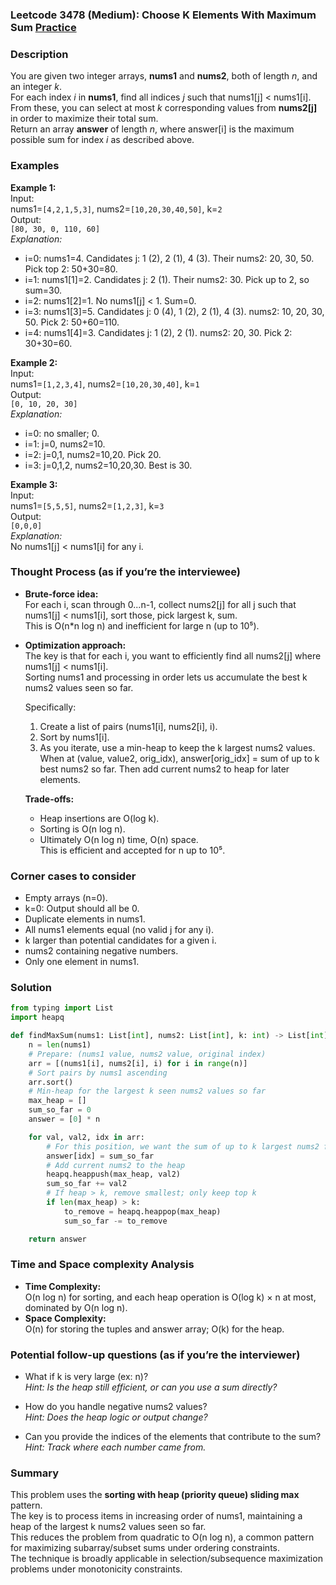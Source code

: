 ### Leetcode 3478 (Medium): Choose K Elements With Maximum Sum [Practice](https://leetcode.com/problems/choose-k-elements-with-maximum-sum)

### Description  
You are given two integer arrays, **nums1** and **nums2**, both of length *n*, and an integer *k*.  
For each index *i* in **nums1**, find all indices *j* such that nums1[j] < nums1[i].  
From these, you can select at most *k* corresponding values from **nums2[j]** in order to maximize their total sum.  
Return an array **answer** of length *n*, where answer[i] is the maximum possible sum for index *i* as described above.

### Examples  

**Example 1:**  
Input:  
nums1=`[4,2,1,5,3]`, nums2=`[10,20,30,40,50]`, k=`2`  
Output:  
`[80, 30, 0, 110, 60]`  
*Explanation:*
- i=0: nums1=4. Candidates j: 1 (2), 2 (1), 4 (3). Their nums2: 20, 30, 50. Pick top 2: 50+30=80.
- i=1: nums1[1]=2. Candidates j: 2 (1). Their nums2: 30. Pick up to 2, so sum=30.
- i=2: nums1[2]=1. No nums1[j] < 1. Sum=0.
- i=3: nums1[3]=5. Candidates j: 0 (4), 1 (2), 2 (1), 4 (3). nums2: 10, 20, 30, 50. Pick 2: 50+60=110.
- i=4: nums1[4]=3. Candidates j: 1 (2), 2 (1). nums2: 20, 30. Pick 2: 30+30=60.

**Example 2:**  
Input:  
nums1=`[1,2,3,4]`, nums2=`[10,20,30,40]`, k=`1`  
Output:  
`[0, 10, 20, 30]`  
*Explanation:*
- i=0: no smaller; 0.
- i=1: j=0, nums2=10.
- i=2: j=0,1, nums2=10,20. Pick 20.
- i=3: j=0,1,2, nums2=10,20,30. Best is 30.

**Example 3:**  
Input:  
nums1=`[5,5,5]`, nums2=`[1,2,3]`, k=`3`  
Output:  
`[0,0,0]`  
*Explanation:*  
No nums1[j] < nums1[i] for any i.

### Thought Process (as if you’re the interviewee)  
- **Brute-force idea:**  
  For each i, scan through 0...n-1, collect nums2[j] for all j such that nums1[j] < nums1[i], sort those, pick largest k, sum.  
  This is O(n\*n log n) and inefficient for large n (up to 10⁵).

- **Optimization approach:**  
  The key is that for each i, you want to efficiently find all nums2[j] where nums1[j] < nums1[i].  
  Sorting nums1 and processing in order lets us accumulate the best k nums2 values seen so far.

  Specifically:
  1. Create a list of pairs (nums1[i], nums2[i], i).
  2. Sort by nums1[i].
  3. As you iterate, use a min-heap to keep the k largest nums2 values.  
     When at (value, value2, orig_idx), answer[orig_idx] = sum of up to k best nums2 so far.
     Then add current nums2 to heap for later elements.

  **Trade-offs:**  
  - Heap insertions are O(log k).  
  - Sorting is O(n log n).  
  - Ultimately O(n log n) time, O(n) space.  
  This is efficient and accepted for n up to 10⁵.

### Corner cases to consider  
- Empty arrays (n=0).
- k=0: Output should all be 0.
- Duplicate elements in nums1.
- All nums1 elements equal (no valid j for any i).
- k larger than potential candidates for a given i.
- nums2 containing negative numbers.
- Only one element in nums1.

### Solution

```python
from typing import List
import heapq

def findMaxSum(nums1: List[int], nums2: List[int], k: int) -> List[int]:
    n = len(nums1)
    # Prepare: (nums1 value, nums2 value, original index)
    arr = [(nums1[i], nums2[i], i) for i in range(n)]
    # Sort pairs by nums1 ascending
    arr.sort()
    # Min-heap for the largest k seen nums2 values so far
    max_heap = []
    sum_so_far = 0
    answer = [0] * n

    for val, val2, idx in arr:
        # For this position, we want the sum of up to k largest nums2 from previous elements (i.e., nums1[j] < nums1[i])
        answer[idx] = sum_so_far
        # Add current nums2 to the heap
        heapq.heappush(max_heap, val2)
        sum_so_far += val2
        # If heap > k, remove smallest; only keep top k
        if len(max_heap) > k:
            to_remove = heapq.heappop(max_heap)
            sum_so_far -= to_remove

    return answer
```

### Time and Space complexity Analysis  

- **Time Complexity:**  
  O(n log n) for sorting, and each heap operation is O(log k) × n at most, dominated by O(n log n).
- **Space Complexity:**  
  O(n) for storing the tuples and answer array; O(k) for the heap.

### Potential follow-up questions (as if you’re the interviewer)  

- What if k is very large (ex: n)?  
  *Hint: Is the heap still efficient, or can you use a sum directly?*

- How do you handle negative nums2 values?  
  *Hint: Does the heap logic or output change?*

- Can you provide the indices of the elements that contribute to the sum?  
  *Hint: Track where each number came from.*

### Summary
This problem uses the **sorting with heap (priority queue) sliding max** pattern.  
The key is to process items in increasing order of nums1, maintaining a heap of the largest k nums2 values seen so far.  
This reduces the problem from quadratic to O(n log n), a common pattern for maximizing subarray/subset sums under ordering constraints.  
The technique is broadly applicable in selection/subsequence maximization problems under monotonicity constraints.